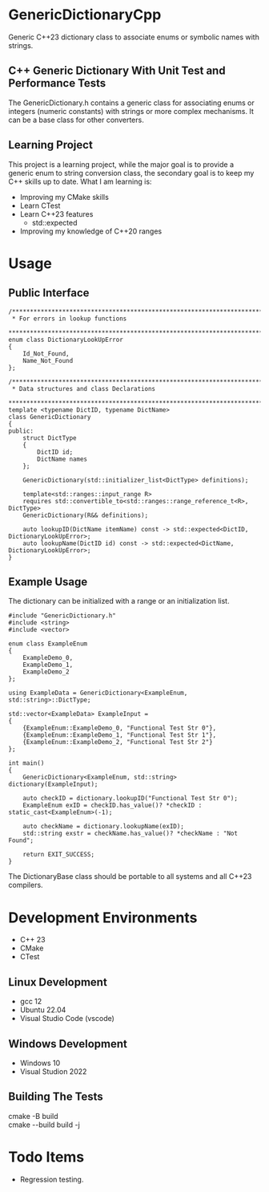 # GenericDictionaryCpp
Generic C++23 dictionary class to associate enums or symbolic names with strings.

## C++ Generic Dictionary With Unit Test and Performance Tests  

The GenericDictionary.h contains a generic class for associating enums or integers (numeric constants) 
with strings or more complex mechanisms. It can be a base class for other converters.

## Learning Project  
This project is a learning project, while the major goal is to provide a generic enum to string conversion class, the secondary goal is to keep my C++ skills up to date. What I am learning is:  
 - Improving my CMake skills  
 - Learn CTest  
 - Learn C++23 features  
   - std::expected  
 - Improving my knowledge of C++20 ranges  

# Usage  

## Public Interface  

```
/******************************************************************************
 * For errors in lookup functions
 *****************************************************************************/
enum class DictionaryLookUpError
{
    Id_Not_Found,
    Name_Not_Found
};

/******************************************************************************
 * Data structures and class Declarations
 *****************************************************************************/
template <typename DictID, typename DictName>
class GenericDictionary
{
public:
    struct DictType
    {
        DictID id;
        DictName names
    };
    
    GenericDictionary(std::initializer_list<DictType> definitions);

    template<std::ranges::input_range R>
    requires std::convertible_to<std::ranges::range_reference_t<R>, DictType>
    GenericDictionary(R&& definitions);

    auto lookupID(DictName itemName) const -> std::expected<DictID, DictionaryLookUpError>;
    auto lookupName(DictID id) const -> std::expected<DictName, DictionaryLookUpError>;
}
```

## Example Usage  

The dictionary can be initialized with a range or an initialization list.

```
#include "GenericDictionary.h"
#include <string>
#include <vector>

enum class ExampleEnum
{
	ExampleDemo_0,
	ExampleDemo_1,
	ExampleDemo_2
};

using ExampleData = GenericDictionary<ExampleEnum, std::string>::DictType;

std::vector<ExampleData> ExampleInput = 
{
	{ExampleEnum::ExampleDemo_0, "Functional Test Str 0"},
	{ExampleEnum::ExampleDemo_1, "Functional Test Str 1"},
	{ExampleEnum::ExampleDemo_2, "Functional Test Str 2"}
};

int main()
{
    GenericDictionary<ExampleEnum, std::string> dictionary(ExampleInput);

    auto checkID = dictionary.lookupID("Functional Test Str 0");
    ExampleEnum exID = checkID.has_value()? *checkID : static_cast<ExampleEnum>(-1);

    auto checkName = dictionary.lookupName(exID);
    std::string exstr = checkName.has_value()? *checkName : "Not Found";
    
    return EXIT_SUCCESS;
}

```

The DictionaryBase class should be portable to all systems and all C++23 compilers.

# Development Environments  
- C++ 23
- CMake
- CTest

## Linux Development  
- gcc 12
- Ubuntu 22.04
- Visual Studio Code (vscode)

## Windows Development  
- Windows 10
- Visual Studion 2022

## Building The Tests  
cmake -B build  
cmake --build build -j

# Todo Items  
 - Regression testing.
 
